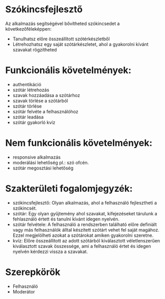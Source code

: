 # Szókincsfejlesztő

Az alkalmazás segítségével bővítheted szókincsedet a következőféleképpen:
- Tanulhatsz előre összeállított szótérkészletből
- Létrehozhatsz egy saját szótárkészletet, ahol a gyakorolni kívánt szavakat rögzítheted

# Funkcionális követelmények:
- authentikáció
- szótár létrehozás
- szavak hozzáadása a szótárhoz
- szavak törlése a szótárból
- szótár törlése
- szótár felvéte a felhasználóhoz
- szótár leadása
- szótár gyakorló kvíz

# Nem funkcionális követelmények:
- responsive alkalmazás
- moderálási lehetőség pl.: szó ofcén.
- szótár megosztási lehetőség

# Szakterületi fogalomjegyzék:
- szókincsfejlesztő: Olyan alkalmazás, ahol a felhasználó fejlesztheti a szókincsét.
- szótár: Egy olyan gyűjtemény ahol szavakat, kifejezéseket tárulunk a fehlasználó értett és tanulni kívánt idegen nyelvén.
- szótár felvétele: A felhasználó a rendszerben található előre definiált vagy más felhasználók álltal készített szótárt vehet fel saját magához. Ezzel megjelölheti azokat a szótárokat amiken gyakorolni szeretne.
- kvíz: Előre összeállított az adott szótárból kiválasztott véletlenszerűen kiválasztott szavak összessége, ami a felhasználó értet és idegen nyelvén kérdezzi vissza a szavakat.

# Szerepkörök
- Felhasználó
- Moderátor

